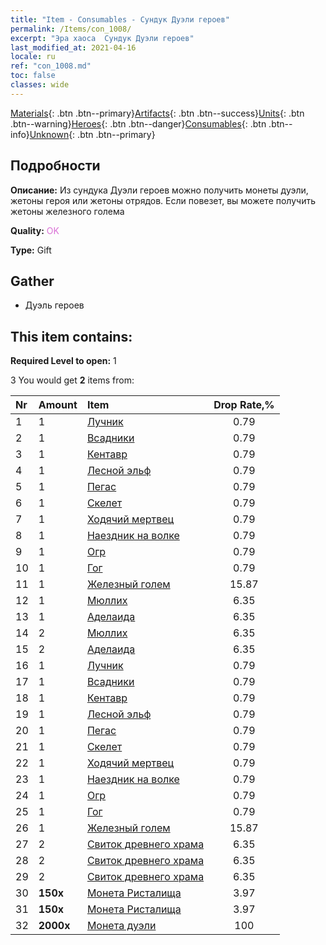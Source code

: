 ```yaml
---
title: "Item - Consumables - Сундук Дуэли героев"
permalink: /Items/con_1008/
excerpt: "Эра хаоса  Сундук Дуэли героев"
last_modified_at: 2021-04-16
locale: ru
ref: "con_1008.md"
toc: false
classes: wide
---
```

 [Materials](/ru/Items/){: .btn .btn--primary}[Artifacts](/ru/Items/Artifacts/){: .btn .btn--success}[Units](/ru/Items/Units/){: .btn .btn--warning}[Heroes](/ru/Items/Heroes/){: .btn .btn--danger}[Consumables](/ru/Items/Consumables/){: .btn .btn--info}[Unknown](/ru/Items/Unknown/){: .btn .btn--primary}

## Подробности
 **Описание:** Из сундука Дуэли героев можно получить монеты дуэли, жетоны героя или жетоны отрядов. Если повезет, вы можете получить жетоны железного голема

 **Quality:** <span style="color: #DA70D6">OK</span>

 **Type:** Gift

## Gather

*    Дуэль героев 

## This item contains:

 **Required Level to open:** 1

 3 You would get **2** items  from:

  | Nr | Amount |     Item    | Drop Rate,% |
  |:---|:-------|:------------|:---------:|
  | 1 | 1 | [Лучник](/ru/Items/unt_191/) | 0.79 | 
  | 2 | 1 | [Всадники](/ru/Items/unt_195/) | 0.79 | 
  | 3 | 1 | [Кентавр](/ru/Items/unt_199/) | 0.79 | 
  | 4 | 1 | [Лесной эльф](/ru/Items/unt_201/) | 0.79 | 
  | 5 | 1 | [Пегас](/ru/Items/unt_202/) | 0.79 | 
  | 6 | 1 | [Скелет](/ru/Items/unt_208/) | 0.79 | 
  | 7 | 1 | [Ходячий мертвец](/ru/Items/unt_209/) | 0.79 | 
  | 8 | 1 | [Наездник на волке](/ru/Items/unt_218/) | 0.79 | 
  | 9 | 1 | [Огр](/ru/Items/unt_220/) | 0.79 | 
  | 10 | 1 | [Гог](/ru/Items/unt_227/) | 0.79 | 
  | 11 | 1 | [Железный голем](/ru/Items/unt_237/) | 15.87 | 
  | 12 | 1 | [Мюллих](/ru/Items/her_360/) | 6.35 | 
  | 13 | 1 | [Аделаида](/ru/Items/her_359/) | 6.35 | 
  | 14 | 2 | [Мюллих](/ru/Items/her_360/) | 6.35 | 
  | 15 | 2 | [Аделаида](/ru/Items/her_359/) | 6.35 | 
  | 16 | 1 | [Лучник](/ru/Items/unt_191/) | 0.79 | 
  | 17 | 1 | [Всадники](/ru/Items/unt_195/) | 0.79 | 
  | 18 | 1 | [Кентавр](/ru/Items/unt_199/) | 0.79 | 
  | 19 | 1 | [Лесной эльф](/ru/Items/unt_201/) | 0.79 | 
  | 20 | 1 | [Пегас](/ru/Items/unt_202/) | 0.79 | 
  | 21 | 1 | [Скелет](/ru/Items/unt_208/) | 0.79 | 
  | 22 | 1 | [Ходячий мертвец](/ru/Items/unt_209/) | 0.79 | 
  | 23 | 1 | [Наездник на волке](/ru/Items/unt_218/) | 0.79 | 
  | 24 | 1 | [Огр](/ru/Items/unt_220/) | 0.79 | 
  | 25 | 1 | [Гог](/ru/Items/unt_227/) | 0.79 | 
  | 26 | 1 | [Железный голем](/ru/Items/unt_237/) | 15.87 | 
  | 27 | 2 | [Свиток древнего храма](/ru/Items/con_697/) | 6.35 | 
  | 28 | 2 | [Свиток древнего храма](/ru/Items/con_697/) | 6.35 | 
  | 29 | 2 | [Свиток древнего храма](/ru/Items/con_697/) | 6.35 | 
  | 30 |  **150x** | [Монета Ристалища](/ru/Items/con_903/) | 3.97 | 
  | 31 |  **150x** | [Монета Ристалища](/ru/Items/con_903/) | 3.97 | 
  | 32 |  **2000x** | [Монета дуэли](/ru/Items/con_907/) | 100 | 
